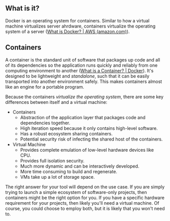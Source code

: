 ## What is it?
Docker is an operating system for containers. Similar to how a virtual machine virtualizes server ahrdware, containers virtualize the operating system of a server ([What is Docker? | AWS (amazon.com)](https://aws.amazon.com/docker/#:~:text=Docker%20is%20an%20operating%20system,%2C%20start%2C%20or%20stop%20containers.)).
## Containers
A container is the standard unit of software that packages up code and all of its dependencies so the application runs quickly and reliably from one computing environment to another ([What is a Container? | Docker](https://www.docker.com/resources/what-container/)). It's designed to be lightweight and *standalone*, such that it can be easily transported into another environment safely. This makes containers almost like an engine for a portable program.

Because the containers *virtualize the operating system*, there are some key differences between itself and a virtual machine:
- Containers
	- Abstraction of the application layer that packages code and dependencies together.
	- High iteration speed because it only contains high-level software.
	- Has a robust ecosystem sharing containers.
	- Potential security risk of infecting the shared host of the containers.
- Virtual Machine
	- Provides complete emulation of low-level hardware devices like CPU.
	- Provides full isolation security.
	- Much more dynamic and can be interactively developed.
	- More time consuming to build and regenerate.
	- VMs take up a lot of storage space.

The right answer for your tool will depend on the use case. If you are simply trying to launch a simple ecosystem of software-only projects, then containers might be the right option for you. If you have a specific hardware requirement for your projects, then likely you'll need a virtual machine. Of course, you could choose to employ both, but it is likely that you won't need to.
